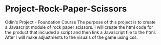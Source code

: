 # Project-Rock-Paper-Scissors
Odin's Project - Foundation Course
The purpose of this project is to create a Javascript module of rock paper scissors. I will create the html code for the product that included a script and then link a Javascript file to the html. After I will make adjustments to the visuals of the game using css. 
